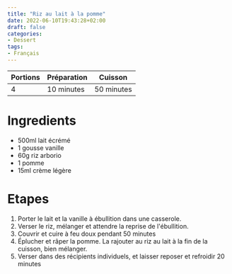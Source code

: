 ```yaml
---
title: "Riz au lait à la pomme"
date: 2022-06-10T19:43:28+02:00
draft: false
categories:
- Dessert
tags:
- Français
---
```


| Portions | Préparation | Cuisson    |
|----------|-------------|------------|
| 4        | 10 minutes  | 50 minutes |

# Ingredients

- 500ml lait écrémé
- 1 gousse vanille
- 60g riz arborio
- 1 pomme
- 15ml crème légère

# Etapes

1) Porter le lait et la vanille à ébullition dans une casserole.
2) Verser le riz, mélanger et attendre la reprise de l'ébullition.
3) Couvrir et cuire à feu doux pendant 50 minutes
4) Éplucher et râper la pomme. La rajouter au riz au lait à la fin de la cuisson, bien mélanger.
5) Verser dans des récipients individuels, et laisser reposer et refroidir 20 minutes
